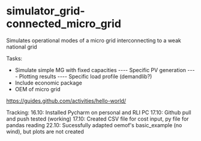 # simulator_grid-connected_micro_grid
Simulates operational modes of a micro grid interconnecting to a weak national grid

Tasks:
- Simulate simple MG with fixed capacities
---- Specific PV generation
---- Plotting results
---- Specific load profile (demandlib?)
- Include economic package
- OEM of micro grid

https://guides.github.com/activities/hello-world/

Tracking:
16.10: Installed Pycharm on personal and RLI PC
17.10: Github pull and push tested (working)
17.10: Created CSV file for cost input, py file for pandas reading
22.10: Sucessfully adapted oemof's basic_example (no wind), but plots are not created
